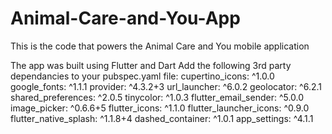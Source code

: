 # Animal-Care-and-You-App
This is the code that powers the Animal Care and You mobile application

The app was built using Flutter and Dart
Add the following 3rd party dependancies to your pubspec.yaml file:
  cupertino_icons: ^1.0.0
  google_fonts: ^1.1.1
  provider: ^4.3.2+3
  url_launcher: ^6.0.2
  geolocator: ^6.2.1
  shared_preferences: ^2.0.5
  tinycolor: ^1.0.3
  flutter_email_sender: ^5.0.0
  image_picker: ^0.6.6+5
  flutter_icons: ^1.1.0
  flutter_launcher_icons: ^0.9.0
  flutter_native_splash: ^1.1.8+4
  dashed_container: ^1.0.1
  app_settings: ^4.1.1
